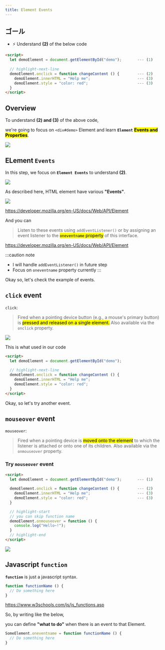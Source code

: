 ```yaml
---
title: Element Events
---
```


## ゴール
- ⚡ Understand **(2)** of the below code

```html title="js-test1.html"
<script>
  let demoElement = document.getElementById("demo");       --- (1)
  
  // highlight-next-line
  demoElement.onclick = function changeContent () {        --- (2)
    demoElement.innerHTML = "Help me";                     --- (3)
    demoElement.style = "color: red";                      --- (3)
  }
</script>
```

## Overview
To understand **(2) and (3)** of the above code,

we're going to focus on `<div#demo>` Element and learn **`Element`** **<mark>Events and Properties</mark>**.

![](../../img/2020-05-24-19-38-42.png)


## ELement `Events`

In this step, we focus on **`Element Events`** to understand **(2)**.

![](../../img/2020-05-24-19-39-31.png)

As described here, HTML element have various **"Events"**.

![](/docs/img/20200523_194733.gif)

https://developer.mozilla.org/en-US/docs/Web/API/Element

And you can

> Listen to these events using `addEventListener()` or by assigning an event listener to the <mark>`oneventname` property</mark> of this interface.

https://developer.mozilla.org/en-US/docs/Web/API/Element

:::caution note
- I will handle `addEventListener()` in future step
- Focus on `oneventname` property currently
:::

Okay so, let's check the example of events.

## `click` event
`click`:
> Fired when a pointing device button (e.g., a mouse's primary button) is <mark>pressed and released on a single element.</mark>
> Also available via the `onclick` property.

![](https://storage.googleapis.com/coderhackers-assets/docs/img/20200509_231416.gif)


This is what used in our code

```html
<script>
  let demoElement = document.getElementById("demo");
  
  // highlight-next-line
  demoElement.onclick = function changeContent () { 
    demoElement.innerHTML = "Help me";              
    demoElement.style = "color: red";               
  }
</script>
```

Okay, so let's try another event.

## `mouseover` event
`mouseover`:
> Fired when a pointing device is <mark>moved onto the element</mark> to which the listener is attached or onto one of its children.
> Also available via the `onmouseover` property.

### Try `mouseover` event

```html title="js-test1.html"
<script>
  let demoElement = document.getElementById("demo");       --- (1)
  
  demoElement.onclick = function changeContent () {        --- (2)
    demoElement.innerHTML = "Help me";                     --- (3)
    demoElement.style = "color: red";                      --- (3)
  }

  // highlight-start
  // you can skip function name
  demoElement.onmouseover = function () {
    console.log("Hello~!");
  }
  // highlight-end
</script>
```

![](https://storage.googleapis.com/coderhackers-assets/docs/img/20200509_231838.gif)

## Javascript `function`

**`function`** is just a javascript syntax.

```js
function functionName () {
  // Do something here
}
```

https://www.w3schools.com/js/js_functions.asp


So, by writing like the below,

you can define **"what to do"** when there is an event to that Element.
```js
SomeElement.oneventname = function functionName () {
  // Do something here
}
```